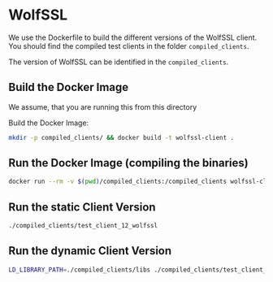 # WolfSSL

We use the Dockerfile to build the different versions of the WolfSSL client.
You should find the compiled test clients in the folder `compiled_clients`.

The version of WolfSSL can be identified in the `compiled_clients`.

## Build the Docker Image

We assume, that you are running this from this directory

Build the Docker Image:
```bash
mkdir -p compiled_clients/ && docker build -t wolfssl-client .
```

## Run the Docker Image (compiling the binaries)

```bash
docker run --rm -v $(pwd)/compiled_clients:/compiled_clients wolfssl-client
```

## Run the static Client Version
```bash
./compiled_clients/test_client_12_wolfssl
```

## Run the dynamic Client Version
```bash
LD_LIBRARY_PATH=./compiled_clients/libs ./compiled_clients/test_client_12_wolfssl_dl
```